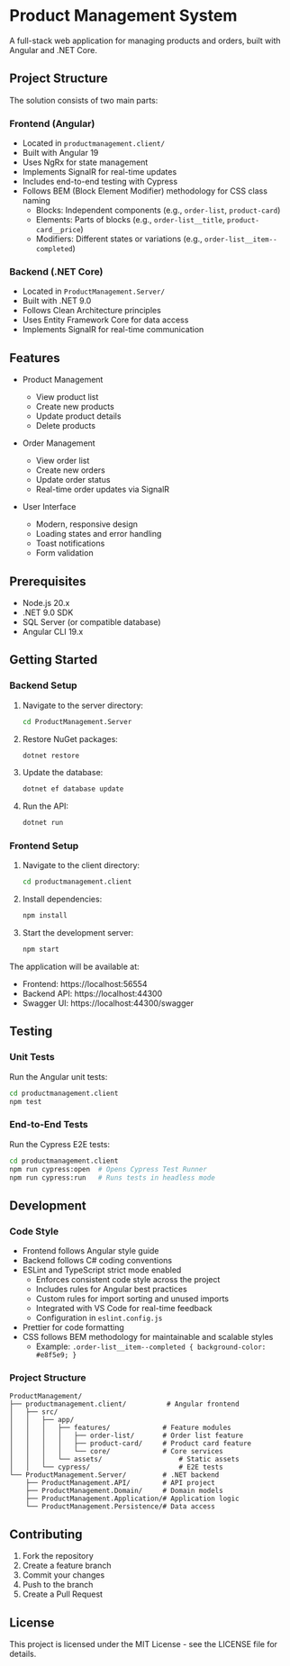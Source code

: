 # Product Management System

A full-stack web application for managing products and orders, built with Angular and .NET Core.

## Project Structure

The solution consists of two main parts:

### Frontend (Angular)
- Located in `productmanagement.client/`
- Built with Angular 19
- Uses NgRx for state management
- Implements SignalR for real-time updates
- Includes end-to-end testing with Cypress
- Follows BEM (Block Element Modifier) methodology for CSS class naming
  - Blocks: Independent components (e.g., `order-list`, `product-card`)
  - Elements: Parts of blocks (e.g., `order-list__title`, `product-card__price`)
  - Modifiers: Different states or variations (e.g., `order-list__item--completed`)

### Backend (.NET Core)
- Located in `ProductManagement.Server/`
- Built with .NET 9.0
- Follows Clean Architecture principles
- Uses Entity Framework Core for data access
- Implements SignalR for real-time communication

## Features

- Product Management
  - View product list
  - Create new products
  - Update product details
  - Delete products

- Order Management
  - View order list
  - Create new orders
  - Update order status
  - Real-time order updates via SignalR

- User Interface
  - Modern, responsive design
  - Loading states and error handling
  - Toast notifications
  - Form validation

## Prerequisites

- Node.js 20.x
- .NET 9.0 SDK
- SQL Server (or compatible database)
- Angular CLI 19.x

## Getting Started

### Backend Setup

1. Navigate to the server directory:
   ```bash
   cd ProductManagement.Server
   ```

2. Restore NuGet packages:
   ```bash
   dotnet restore
   ```

3. Update the database:
   ```bash
   dotnet ef database update
   ```

4. Run the API:
   ```bash
   dotnet run
   ```

### Frontend Setup

1. Navigate to the client directory:
   ```bash
   cd productmanagement.client
   ```

2. Install dependencies:
   ```bash
   npm install
   ```

3. Start the development server:
   ```bash
   npm start
   ```

The application will be available at:
- Frontend: https://localhost:56554
- Backend API: https://localhost:44300
- Swagger UI: https://localhost:44300/swagger

## Testing

### Unit Tests

Run the Angular unit tests:
```bash
cd productmanagement.client
npm test
```

### End-to-End Tests

Run the Cypress E2E tests:
```bash
cd productmanagement.client
npm run cypress:open  # Opens Cypress Test Runner
npm run cypress:run   # Runs tests in headless mode
```

## Development

### Code Style

- Frontend follows Angular style guide
- Backend follows C# coding conventions
- ESLint and TypeScript strict mode enabled
  - Enforces consistent code style across the project
  - Includes rules for Angular best practices
  - Custom rules for import sorting and unused imports
  - Integrated with VS Code for real-time feedback
  - Configuration in `eslint.config.js`
- Prettier for code formatting
- CSS follows BEM methodology for maintainable and scalable styles
  - Example: `.order-list__item--completed { background-color: #e8f5e9; }`

### Project Structure

```
ProductManagement/
├── productmanagement.client/          # Angular frontend
│   ├── src/
│   │   ├── app/
│   │   │   ├── features/             # Feature modules
│   │   │   │   ├── order-list/       # Order list feature
│   │   │   │   ├── product-card/     # Product card feature
│   │   │   │   └── core/             # Core services
│   │   │   └── assets/                   # Static assets
│   │   └── cypress/                      # E2E tests
└── ProductManagement.Server/         # .NET backend
    ├── ProductManagement.API/        # API project
    ├── ProductManagement.Domain/     # Domain models
    ├── ProductManagement.Application/# Application logic
    └── ProductManagement.Persistence/# Data access
```


## Contributing

1. Fork the repository
2. Create a feature branch
3. Commit your changes
4. Push to the branch
5. Create a Pull Request

## License

This project is licensed under the MIT License - see the LICENSE file for details.